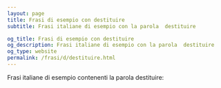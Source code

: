 ```yaml
---
layout: page
title: Frasi di esempio con destituire 
subtitle: Frasi italiane di esempio con la parola  destituire

og_title: Frasi di esempio con destituire 
og_description: Frasi italiane di esempio con la parola  destituire
og_type: website
permalink: /frasi/d/destituire.html
---
```


Frasi italiane di esempio contenenti la parola destituire:


